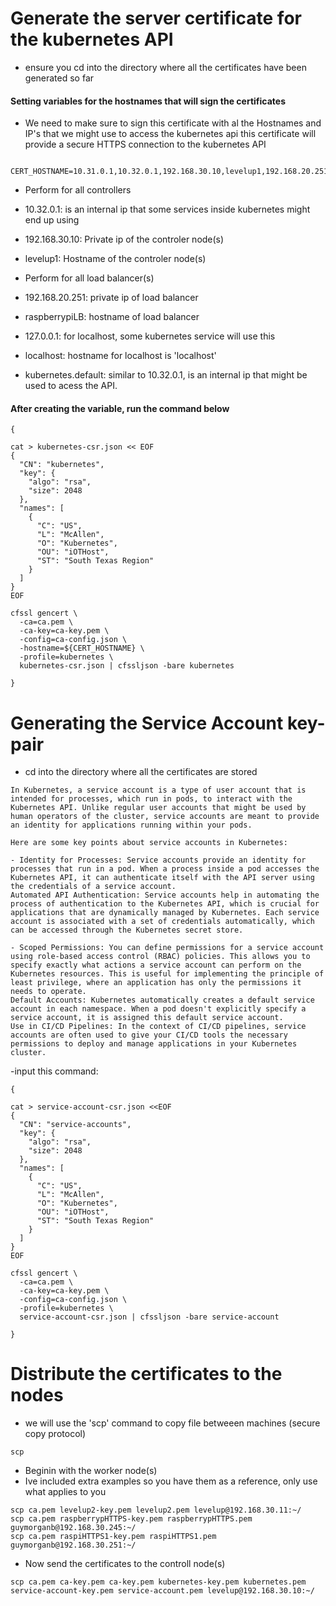 # Generate the server certificate for the kubernetes API
- ensure you cd into the directory where all the certificates have been generated so far

#### Setting variables for the hostnames that will sign the certificates
- We need to make sure to sign this certificate with al the Hostnames and IP's that we might use to access the kubernetes api this certificate will provide a secure HTTPS connection to the kubernetes API
```
 CERT_HOSTNAME=10.31.0.1,10.32.0.1,192.168.30.10,levelup1,192.168.20.251,raspberrypiLB,127.0.0.1,localhost,kubernetes.default
```
- Perform for all controllers
- 10.32.0.1: is an internal ip that some services inside kubernetes might end up using
- 192.168.30.10: Private ip of the controler node(s) 
- levelup1: Hostname of the controler node(s)

- Perform for all load balancer(s)
- 192.168.20.251: private ip of load balancer
- raspberrypiLB: hostname of load balancer
- 127.0.0.1: for localhost, some kubernetes service will use this
- localhost: hostname for localhost is 'localhost'
- kubernetes.default: similar to 10.32.0.1, is an internal ip that might be used to acess the API.

#### After creating the variable, run the command below
```
{

cat > kubernetes-csr.json << EOF
{
  "CN": "kubernetes",
  "key": {
    "algo": "rsa",
    "size": 2048
  },
  "names": [
    {
      "C": "US",
      "L": "McAllen",
      "O": "Kubernetes",
      "OU": "iOTHost",
      "ST": "South Texas Region"
    }
  ]
}
EOF

cfssl gencert \
  -ca=ca.pem \
  -ca-key=ca-key.pem \
  -config=ca-config.json \
  -hostname=${CERT_HOSTNAME} \
  -profile=kubernetes \
  kubernetes-csr.json | cfssljson -bare kubernetes

}
```

# Generating the Service Account key-pair
- cd into the directory where all the certificates are stored
```
In Kubernetes, a service account is a type of user account that is intended for processes, which run in pods, to interact with the Kubernetes API. Unlike regular user accounts that might be used by human operators of the cluster, service accounts are meant to provide an identity for applications running within your pods.

Here are some key points about service accounts in Kubernetes:

- Identity for Processes: Service accounts provide an identity for processes that run in a pod. When a process inside a pod accesses the Kubernetes API, it can authenticate itself with the API server using the credentials of a service account.
Automated API Authentication: Service accounts help in automating the process of authentication to the Kubernetes API, which is crucial for applications that are dynamically managed by Kubernetes. Each service account is associated with a set of credentials automatically, which can be accessed through the Kubernetes secret store.

- Scoped Permissions: You can define permissions for a service account using role-based access control (RBAC) policies. This allows you to specify exactly what actions a service account can perform on the Kubernetes resources. This is useful for implementing the principle of least privilege, where an application has only the permissions it needs to operate.
Default Accounts: Kubernetes automatically creates a default service account in each namespace. When a pod doesn't explicitly specify a service account, it is assigned this default service account.
Use in CI/CD Pipelines: In the context of CI/CD pipelines, service accounts are often used to give your CI/CD tools the necessary permissions to deploy and manage applications in your Kubernetes cluster.
```
-input this command: 
```
{

cat > service-account-csr.json <<EOF
{
  "CN": "service-accounts",
  "key": {
    "algo": "rsa",
    "size": 2048
  },
  "names": [
    {
      "C": "US",
      "L": "McAllen",
      "O": "Kubernetes",
      "OU": "iOTHost",
      "ST": "South Texas Region"
    }
  ]
}
EOF

cfssl gencert \
  -ca=ca.pem \
  -ca-key=ca-key.pem \
  -config=ca-config.json \
  -profile=kubernetes \
  service-account-csr.json | cfssljson -bare service-account

}
```

# Distribute the certificates to the nodes
- we will use the 'scp' command to copy file betweeen machines (secure copy protocol) 
```
scp
```
- Beginin with the worker node(s) 
- Ive included extra examples so you have them as a reference, only use what applies to you
```
scp ca.pem levelup2-key.pem levelup2.pem levelup@192.168.30.11:~/
scp ca.pem raspberrypHTTPS-key.pem raspberrypHTTPS.pem guymorganb@192.168.30.245:~/
scp ca.pem raspiHTTPS1-key.pem raspiHTTPS1.pem guymorganb@192.168.30.251:~/
```

- Now send the certificates to the controll node(s)
```
scp ca.pem ca-key.pem ca-key.pem kubernetes-key.pem kubernetes.pem service-account-key.pem service-account.pem levelup@192.168.30.10:~/
```
